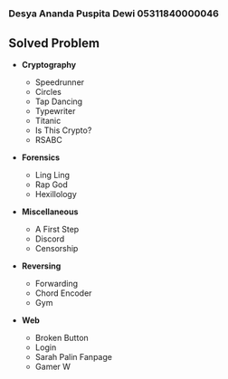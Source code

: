 # 
### Desya Ananda Puspita Dewi 05311840000046

## Solved Problem
- **Cryptography**
  - Speedrunner
  - Circles
  - Tap Dancing
  - Typewriter
  - Titanic
  - Is This Crypto?
  - RSABC

- **Forensics**
  - Ling Ling
  - Rap God
  - Hexillology

- **Miscellaneous**
  - A First Step
  - Discord
  - Censorship

- **Reversing**
  - Forwarding
  - Chord Encoder
  - Gym

- **Web**
  - Broken Button
  - Login
  - Sarah Palin Fanpage
  - Gamer W

